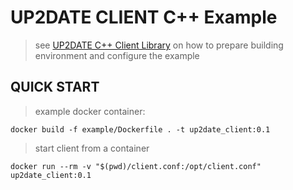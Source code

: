 # UP2DATE CLIENT C++ Example

> see [UP2DATE C++ Client Library](../README.md) on how to prepare building environment and configure the example

## QUICK START

> example docker container:
```shell   
docker build -f example/Dockerfile . -t up2date_client:0.1   
```

> start client from a container
```shell   
docker run --rm -v "$(pwd)/client.conf:/opt/client.conf" up2date_client:0.1
```

